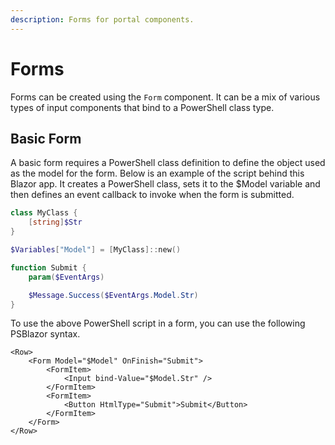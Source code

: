 ```yaml
---
description: Forms for portal components.
---
```


# Forms

Forms can be created using the `Form` component. It can be a mix of various types of input components that bind to a PowerShell class type.

## Basic Form

A basic form requires a PowerShell class definition to define the object used as the model for the form. Below is an example of the script behind this Blazor app. It creates a PowerShell class, sets it to the $Model variable and then defines an event callback to invoke when the form is submitted.&#x20;

```powershell
class MyClass {
    [string]$Str 
}

$Variables["Model"] = [MyClass]::new()

function Submit {
    param($EventArgs)

    $Message.Success($EventArgs.Model.Str)
}
```

To use the above PowerShell script in a form, you can use the following PSBlazor syntax.&#x20;

```markup
<Row>
    <Form Model="$Model" OnFinish="Submit">
        <FormItem>
            <Input bind-Value="$Model.Str" />
        </FormItem>
        <FormItem>
            <Button HtmlType="Submit">Submit</Button>
        </FormItem>
    </Form>
</Row>
```
